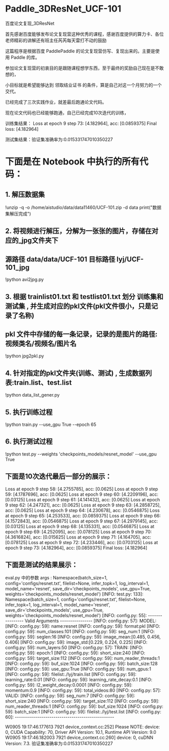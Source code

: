 # Paddle_3DResNet_UCF-101
百度论文复现_3DResNet

首先感谢百度能够发布论文复现营这种优秀的课程，感谢百度提供的算力卡、各位老师精彩的讲解还有班主任芮芮每天雷打不动的鼓励

这篇程序是根据百度 PaddlePaddle 的论文复现营仿写、复现出来的。主要是使用  Paddle  的库。

参加论文复现营的初衷目的是跟随课程想学东西，至于最终的奖励自己现在是不敢想的，

小目标就是希望能够达到 领取结业证书 的条件，算是自己对这一个月努力的一个交代。

已经完成了三次实践作业，就差最后跑通论文代码。


现在论文代码也已经能够跑通，自己已经完成10次迭代的训练，

训练集结果： Loss at epoch 9 step 73: [4.182964], acc: [0.0859375]
            Final loss: [4.182964]

测试集结果：验证集准确率为:0.015331747010350227


# 下面是在 Notebook 中执行的所有代码：

## 1. 解压数据集
!unzip -q -o /home/aistudio/data/data11460/UCF-101.zip -d data
print("数据集解压完成")

## 2. 将视频进行解压，分解为一张张的图片，存储在对应的_jpg文件夹下
## 源路径 data/data/UCF-101     目标路径  lyj/UCF-101_jpg
!python avi2jpg.py

## 3. 根据 trainlist01.txt 和 testlist01.txt   划分 训练集和测试集 ,  并生成对应的pkl文件(pkl文件很小，只是记录了名称)
## pkl 文件中存储的每一条记录，记录的是图片的路径:    视频类名/视频名/图片名
!python jpg2pkl.py

## 4. 针对指定的pkl文件夹(训练、测试) ,   生成数据列表:train.list、test.list
!python data_list_gener.py

## 5. 执行训练过程
!python train.py --use_gpu True --epoch 65

## 6. 执行测试过程
!python test.py --weights 'checkpoints_models/resnet_model' --use_gpu True 


## 下面是10次迭代最后一部分的展示：
Loss at epoch 9 step 58: [4.2755785], acc: [0.0625]
Loss at epoch 9 step 59: [4.1787696], acc: [0.0625]
Loss at epoch 9 step 60: [4.2209196], acc: [0.03125]
Loss at epoch 9 step 61: [4.141432], acc: [0.0625]
Loss at epoch 9 step 62: [4.247321], acc: [0.0625]
Loss at epoch 9 step 63: [4.2858725], acc: [0.0625]
Loss at epoch 9 step 64: [4.230678], acc: [0.0546875]
Loss at epoch 9 step 65: [4.253533], acc: [0.0859375]
Loss at epoch 9 step 66: [4.1572843], acc: [0.0546875]
Loss at epoch 9 step 67: [4.2979145], acc: [0.03125]
Loss at epoch 9 step 68: [4.135331], acc: [0.0546875]
Loss at epoch 9 step 69: [4.252095], acc: [0.078125]
Loss at epoch 9 step 70: [4.3616824], acc: [0.015625]
Loss at epoch 9 step 71: [4.164705], acc: [0.078125]
Loss at epoch 9 step 72: [4.233446], acc: [0.0703125]
Loss at epoch 9 step 73: [4.182964], acc: [0.0859375]
Final loss: [4.182964]


## 下面是测试的结果展示：
eval.py 中的参数 args :  Namespace(batch_size=1, config='configs/resnet.txt', filelist=None, infer_topk=1, log_interval=1, model_name='resnet', save_dir='checkpoints_models', use_gpu=True, weights='checkpoints_models/resnet_model')
[INFO: test.py:  133]: Namespace(batch_size=1, config='configs/resnet.txt', filelist=None, infer_topk=1, log_interval=1, model_name='resnet', save_dir='checkpoints_models', use_gpu=True, weights='checkpoints_models/resnet_model')
[INFO: config.py:   55]: ---------------- Valid Arguments ----------------
[INFO: config.py:   57]: MODEL:
[INFO: config.py:   59]:     name:resnet
[INFO: config.py:   59]:     format:pkl
[INFO: config.py:   59]:     num_classes:101
[INFO: config.py:   59]:     seg_num:1
[INFO: config.py:   59]:     seglen:16
[INFO: config.py:   59]:     image_mean:[0.485, 0.456, 0.406]
[INFO: config.py:   59]:     image_std:[0.229, 0.224, 0.225]
[INFO: config.py:   59]:     num_layers:50
[INFO: config.py:   57]: TRAIN:
[INFO: config.py:   59]:     epoch:1
[INFO: config.py:   59]:     short_size:240
[INFO: config.py:   59]:     target_size:112
[INFO: config.py:   59]:     num_reader_threads:1
[INFO: config.py:   59]:     buf_size:1024
[INFO: config.py:   59]:     batch_size:128
[INFO: config.py:   59]:     use_gpu:True
[INFO: config.py:   59]:     num_gpus:1
[INFO: config.py:   59]:     filelist:./lyj/train.list
[INFO: config.py:   59]:     learning_rate:0.01
[INFO: config.py:   59]:     learning_rate_decay:0.1
[INFO: config.py:   59]:     l2_weight_decay:0.0001
[INFO: config.py:   59]:     momentum:0.9
[INFO: config.py:   59]:     total_videos:80
[INFO: config.py:   57]: VALID:
[INFO: config.py:   59]:     seg_num:7
[INFO: config.py:   59]:     short_size:240
[INFO: config.py:   59]:     target_size:112
[INFO: config.py:   59]:     num_reader_threads:1
[INFO: config.py:   59]:     buf_size:1024
[INFO: config.py:   59]:     batch_size:1
[INFO: config.py:   59]:     filelist:./lyj/test.list
[INFO: config.py:   60]: -------------------------------------------------

W0905 19:17:46.177613  7921 device_context.cc:252] Please NOTE: device: 0, CUDA Capability: 70, Driver API Version: 10.1, Runtime API Version: 9.0
W0905 19:17:46.182003  7921 device_context.cc:260] device: 0, cuDNN Version: 7.3.
验证集准确率为:0.015331747010350227
